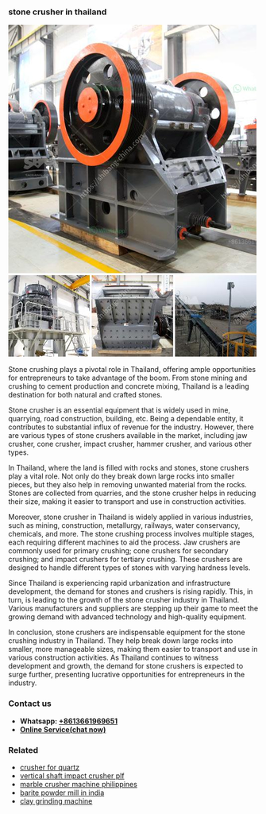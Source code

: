 <h3>stone crusher in thailand</h3><img src='1708587394.jpg' alt=''><p>Stone crushing plays a pivotal role in Thailand, offering ample opportunities for entrepreneurs to take advantage of the boom. From stone mining and crushing to cement production and concrete mixing, Thailand is a leading destination for both natural and crafted stones.</p><p>Stone crusher is an essential equipment that is widely used in mine, quarrying, road construction, building, etc. Being a dependable entity, it contributes to substantial influx of revenue for the industry. However, there are various types of stone crushers available in the market, including jaw crusher, cone crusher, impact crusher, hammer crusher, and various other types.</p><p>In Thailand, where the land is filled with rocks and stones, stone crushers play a vital role. Not only do they break down large rocks into smaller pieces, but they also help in removing unwanted material from the rocks. Stones are collected from quarries, and the stone crusher helps in reducing their size, making it easier to transport and use in construction activities.</p><p>Moreover, stone crusher in Thailand is widely applied in various industries, such as mining, construction, metallurgy, railways, water conservancy, chemicals, and more. The stone crushing process involves multiple stages, each requiring different machines to aid the process. Jaw crushers are commonly used for primary crushing; cone crushers for secondary crushing; and impact crushers for tertiary crushing. These crushers are designed to handle different types of stones with varying hardness levels.</p><p>Since Thailand is experiencing rapid urbanization and infrastructure development, the demand for stones and crushers is rising rapidly. This, in turn, is leading to the growth of the stone crusher industry in Thailand. Various manufacturers and suppliers are stepping up their game to meet the growing demand with advanced technology and high-quality equipment.</p><p>In conclusion, stone crushers are indispensable equipment for the stone crushing industry in Thailand. They help break down large rocks into smaller, more manageable sizes, making them easier to transport and use in various construction activities. As Thailand continues to witness development and growth, the demand for stone crushers is expected to surge further, presenting lucrative opportunities for entrepreneurs in the industry.</p><h3>Contact us</h3><ul><li><strong>Whatsapp:&nbsp;<a href="https://wa.me/8613661969651">+8613661969651</a></strong></li><li><a href="https://swt.shibang-china.com/?git&amp;zhl&amp;stone crusher in thailand"><strong>Online Service(chat now)</strong></a></li></ul><h3>Related</h3><ul><li><a href='crusher for quartz.md'>crusher for quartz</a></li><li><a href='vertical shaft impact crusher plf.md'>vertical shaft impact crusher plf</a></li><li><a href='marble crusher machine philippines.md'>marble crusher machine philippines</a></li><li><a href='barite powder mill in india.md'>barite powder mill in india</a></li><li><a href='clay grinding machine.md'>clay grinding machine</a></li></ul>